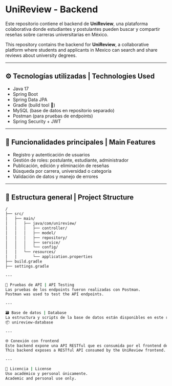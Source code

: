 # UniReview - Backend

Este repositorio contiene el backend de **UniReview**, una plataforma colaborativa donde estudiantes y postulantes pueden buscar y compartir reseñas sobre carreras universitarias en México.

This repository contains the backend for **UniReview**, a collaborative platform where students and applicants in Mexico can search and share reviews about university degrees.

---

## ⚙️ Tecnologías utilizadas | Technologies Used

- Java 17
- Spring Boot
- Spring Data JPA
- Gradle (build tool 🐘)
- MySQL (base de datos en repositorio separado)
- Postman (para pruebas de endpoints)
- Spring Security + JWT

---

## 📌 Funcionalidades principales | Main Features

- Registro y autenticación de usuarios
- Gestión de roles: postulante, estudiante, administrador
- Publicación, edición y eliminación de reseñas
- Búsqueda por carrera, universidad o categoría
- Validación de datos y manejo de errores

---

## 🧱 Estructura general | Project Structure

```bash
/
├── src/
│   ├── main/
│   │   ├── java/com/unireview/
│   │   │   ├── controller/
│   │   │   ├── model/
│   │   │   ├── repository/
│   │   │   ├── service/
│   │   │   └── config/
│   │   └── resources/
│   │       └── application.properties
├── build.gradle
├── settings.gradle

---

🧪 Pruebas de API | API Testing
Las pruebas de los endpoints fueron realizadas con Postman.
Postman was used to test the API endpoints.

---

🗃️ Base de datos | Database
La estructura y scripts de la base de datos están disponibles en este repositorio:
📦 unireview-database

---

🌐 Conexión con frontend
Este backend expone una API RESTful que es consumida por el frontend de UniReview.
This backend exposes a RESTful API consumed by the UniReview frontend.

---

📄 Licencia | License
Uso académico y personal únicamente.
Academic and personal use only.

